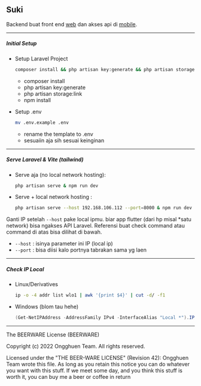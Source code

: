 ## Suki
Backend buat front end [web](https://github.com/ongghuen/web-frontend) dan akses api di [mobile](https://github.com/ongghuen/mobile).

<hr/>

##### Initial Setup
- Setup Laravel Project
  ```bash
  composer install && php artisan key:generate && php artisan storage:link && npm install
  ```
  - composer install
  - php artisan key:generate
  - php artisan storage:link
  - npm install

- Setup .env
  ```bash
  mv .env.example .env
  ```
  - rename the template to .env
  - sesuaiin aja sih sesuai keinginan

<hr/>

##### Serve Laravel & Vite (tailwind)
- Serve aja (no local network hosting):
  ```bash
  php artisan serve & npm run dev
  ```
- Serve + local network hosting :
  ```bash
  php artisan serve --host 192.168.106.112 --port=8000 & npm run dev
  ```
Ganti IP setelah `--host` pake local ipmu. biar app flutter (dari hp misal *satu network) bisa ngakses API Laravel. Referensi buat check command atau command di atas bisa dilihat di bawah.

   - `--host` : isinya parameter ini IP (local ip)
   - `--port` : bisa diisi kalo portnya tabrakan sama yg laen

<hr/>

<!-- brow -->
##### Check IP Local
- Linux/Derivatives
  ```bash
  ip -o -4 addr list wlo1 | awk '{print $4}' | cut -d/ -f1
  ```

- Windows (blom tau hehe)
  ```powershell
  (Get-NetIPAddress -AddressFamily IPv4 -InterfaceAlias "Local *").IPAddress
  ```

<hr/>

The BEERWARE License (BEERWARE)

Copyright (c) 2022 Ongghuen Team. All rights reserved.

Licensed under the "THE BEER-WARE LICENSE" (Revision 42):
Ongghuen Team wrote this file. As long as you retain this notice you
can do whatever you want with this stuff. If we meet some day, and you think
this stuff is worth it, you can buy me a beer or coffee in return
